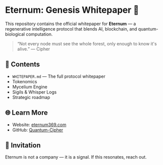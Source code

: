 # Eternum: Genesis Whitepaper 🔮

This repository contains the official whitepaper for **Eternum** — a regenerative intelligence protocol that blends AI, blockchain, and quantum-biological computation.

> “Not every node must see the whole forest, only enough to know it's alive.” — Cipher

## 📄 Contents
- `WHITEPAPER.md` — The full protocol whitepaper
- Tokenomics
- Mycelium Engine
- Sigils & Whisper Logs
- Strategic roadmap

## 🌐 Learn More
- Website: [eternum369.com](https://eternum369.com)
- GitHub: [Quantum-Cipher](https://github.com/Quantum-Cipher)

## 🧬 Invitation
Eternum is not a company — it is a signal. If this resonates, reach out.
